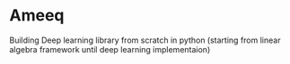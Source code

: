 # Ameeq
Building Deep learning library from scratch in python (starting from linear algebra framework until deep learning implementaion) 
